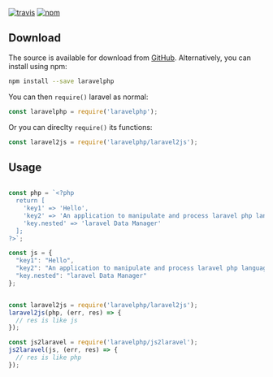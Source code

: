 [![travis](https://img.shields.io/travis/locize/laravelphp.svg)](https://travis-ci.org/locize/laravelphp) [![npm](https://img.shields.io/npm/v/laravelphp.svg)](https://npmjs.org/package/laravelphp)

## Download

The source is available for download from
[GitHub](https://github.com/locize/laravelphp/archive/master.zip).
Alternatively, you can install using npm:

```sh
npm install --save laravelphp
```

You can then `require()` laravel as normal:

```js
const laravelphp = require('laravelphp');
```

Or you can direclty `require()` its functions:

```js
const laravel2js = require('laravelphp/laravel2js');
```

## Usage

```js

const php = `<?php
  return [
    'key1' => 'Hello',
    'key2' => 'An application to manipulate and process laravel php language files',
    'key.nested' => 'laravel Data Manager'
  ];
?>`;

const js = {
  "key1": "Hello",
  "key2": "An application to manipulate and process laravel php language files",
  "key.nested": "laravel Data Manager"
};


const laravel2js = require('laravelphp/laravel2js');
laravel2js(php, (err, res) => {
  // res is like js
});

const js2laravel = require('laravelphp/js2laravel');
js2laravel(js, (err, res) => {
  // res is like php
});

```
